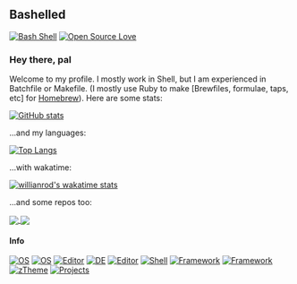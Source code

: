 ## Bashelled
[![Bash Shell](https://badges.frapsoft.com/bash/v1/bash.png?v=103)](https://github.com/ellerbrock/open-source-badges/)
[![Open Source Love](https://badges.frapsoft.com/os/v3/open-source.svg?v=103)](https://github.com/ellerbrock/open-source-badges/)

### Hey there, pal
Welcome to my profile. I mostly work in Shell, but I am experienced in Batchfile or Makefile. (I mostly use Ruby to make [Brewfiles, formulae, taps, etc] for [Homebrew](https://brew.sh)).
Here are some stats:

[![GitHub stats](https://github-readme-stats.vercel.app/api?username=bashelled)](https://github.com/anuraghazra/github-readme-stats)

...and my languages:

[![Top Langs](https://github-readme-stats.vercel.app/api/top-langs/?username=bashelled)](https://github.com/anuraghazra/github-readme-stats)

...with wakatime:

[![willianrod's wakatime stats](https://github-readme-stats.vercel.app/api/wakatime?username=bashelled)](https://github.com/anuraghazra/github-readme-stats)

...and some repos too:

<a href="https://github.com/bashelled/yazt">
  <img align="center" src="https://github-readme-stats.vercel.app/api/pin/?username=bashelled&repo=yazt" />
</a>
<a href="https://github.com/bashelled/shini">
  <img align="center" src="https://github-readme-stats.vercel.app/api/pin/?username=bashelled&repo=shini" />
</a>

#### Info
[![OS](https://img.shields.io/badge/OS-Cloudready-blue)](https://neverware.com)
[![OS](https://img.shields.io/badge/OS-chromeOS-yellow)](https://www.google.com/intl/en_uk/chromebook)
[![Editor](https://img.shields.io/badge/Editor-Atom-green)](https://atom.io)
[![DE](https://img.shields.io/badge/DE-GNOME-blue)](https://gnome.org)
[![Editor](https://img.shields.io/badge/Editor-Nano-lightgreen)](https://nano-editor.org)
[![Shell](https://img.shields.io/badge/Shell-ZSH-green)](https://atom.io)
[![Framework](https://img.shields.io/badge/Framework-Oh%20My%20Zsh-lightblue)](https://ohmyz.sh)
[![Framework](https://img.shields.io/badge/Framework-Yazt-orange)](https://github.com/bashelled/yazt)
[![zTheme](https://img.shields.io/badge/zsh%20Theme-agnoster-green)](https://github.com/agnoster/agnoster-zsh-theme)
[![Projects](https://img.shields.io/badge/Working%20on-external%20project-green)](https://github.com/ghost)
